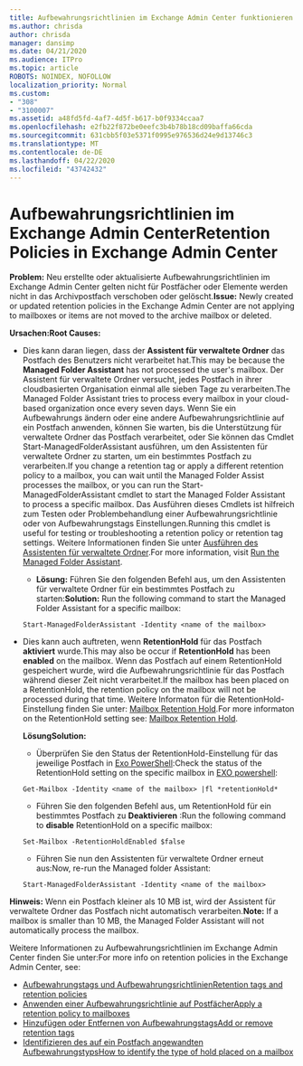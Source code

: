 ```yaml
---
title: Aufbewahrungsrichtlinien im Exchange Admin Center funktionieren nicht
ms.author: chrisda
author: chrisda
manager: dansimp
ms.date: 04/21/2020
ms.audience: ITPro
ms.topic: article
ROBOTS: NOINDEX, NOFOLLOW
localization_priority: Normal
ms.custom:
- "308"
- "3100007"
ms.assetid: a48fd5fd-4af7-4d5f-b617-b0f9334ccaa7
ms.openlocfilehash: e2fb22f872be0eefc3b4b78b18cd09baffa66cda
ms.sourcegitcommit: 631cbb5f03e5371f0995e976536d24e9d13746c3
ms.translationtype: MT
ms.contentlocale: de-DE
ms.lasthandoff: 04/22/2020
ms.locfileid: "43742432"
---
```

# <a name="retention-policies-in-exchange-admin-center"></a><span data-ttu-id="00d87-102">Aufbewahrungsrichtlinien im Exchange Admin Center</span><span class="sxs-lookup"><span data-stu-id="00d87-102">Retention Policies in Exchange Admin Center</span></span>

 <span data-ttu-id="00d87-103">**Problem:** Neu erstellte oder aktualisierte Aufbewahrungsrichtlinien im Exchange Admin Center gelten nicht für Postfächer oder Elemente werden nicht in das Archivpostfach verschoben oder gelöscht.</span><span class="sxs-lookup"><span data-stu-id="00d87-103">**Issue:** Newly created or updated retention policies in the Exchange Admin Center are not applying to mailboxes or items are not moved to the archive mailbox or deleted.</span></span> 
  
 <span data-ttu-id="00d87-104">**Ursachen:**</span><span class="sxs-lookup"><span data-stu-id="00d87-104">**Root Causes:**</span></span>
  
- <span data-ttu-id="00d87-105">Dies kann daran liegen, dass der **Assistent für verwaltete Ordner** das Postfach des Benutzers nicht verarbeitet hat.</span><span class="sxs-lookup"><span data-stu-id="00d87-105">This may be because the **Managed Folder Assistant** has not processed the user's mailbox.</span></span> <span data-ttu-id="00d87-106">Der Assistent für verwaltete Ordner versucht, jedes Postfach in ihrer cloudbasierten Organisation einmal alle sieben Tage zu verarbeiten.</span><span class="sxs-lookup"><span data-stu-id="00d87-106">The Managed Folder Assistant tries to process every mailbox in your cloud-based organization once every seven days.</span></span> <span data-ttu-id="00d87-107">Wenn Sie ein Aufbewahrungs ändern oder eine andere Aufbewahrungsrichtlinie auf ein Postfach anwenden, können Sie warten, bis die Unterstützung für verwaltete Ordner das Postfach verarbeitet, oder Sie können das Cmdlet Start-ManagedFolderAssistant ausführen, um den Assistenten für verwaltete Ordner zu starten, um ein bestimmtes Postfach zu verarbeiten.</span><span class="sxs-lookup"><span data-stu-id="00d87-107">If you change a retention tag or apply a different retention policy to a mailbox, you can wait until the Managed Folder Assist processes the mailbox, or you can run the Start-ManagedFolderAssistant cmdlet to start the Managed Folder Assistant to process a specific mailbox.</span></span> <span data-ttu-id="00d87-108">Das Ausführen dieses Cmdlets ist hilfreich zum Testen oder Problembehandlung einer Aufbewahrungsrichtlinie oder von Aufbewahrungstags Einstellungen.</span><span class="sxs-lookup"><span data-stu-id="00d87-108">Running this cmdlet is useful for testing or troubleshooting a retention policy or retention tag settings.</span></span> <span data-ttu-id="00d87-109">Weitere Informationen finden Sie unter [Ausführen des Assistenten für verwaltete Ordner](https://msdn.microsoft.com/library/gg271153%28v=exchsrvcs.149%29.aspx#managedfolderassist).</span><span class="sxs-lookup"><span data-stu-id="00d87-109">For more information, visit [Run the Managed Folder Assistant](https://msdn.microsoft.com/library/gg271153%28v=exchsrvcs.149%29.aspx#managedfolderassist).</span></span>
    
  - <span data-ttu-id="00d87-110">**Lösung:** Führen Sie den folgenden Befehl aus, um den Assistenten für verwaltete Ordner für ein bestimmtes Postfach zu starten:</span><span class="sxs-lookup"><span data-stu-id="00d87-110">**Solution:** Run the following command to start the Managed Folder Assistant for a specific mailbox:</span></span>
    
  ```
  Start-ManagedFolderAssistant -Identity <name of the mailbox>
  ```

- <span data-ttu-id="00d87-111">Dies kann auch auftreten, wenn **RetentionHold** für das Postfach **aktiviert** wurde.</span><span class="sxs-lookup"><span data-stu-id="00d87-111">This may also be occur if **RetentionHold** has been **enabled** on the mailbox.</span></span> <span data-ttu-id="00d87-112">Wenn das Postfach auf einem RetentionHold gespeichert wurde, wird die Aufbewahrungsrichtlinie für das Postfach während dieser Zeit nicht verarbeitet.</span><span class="sxs-lookup"><span data-stu-id="00d87-112">If the mailbox has been placed on a RetentionHold, the retention policy on the mailbox will not be processed during that time.</span></span> <span data-ttu-id="00d87-113">Weitere Informaton für die RetentionHold-Einstellung finden Sie unter: [Mailbox Retention Hold](https://docs.microsoft.com/exchange/security-and-compliance/messaging-records-management/mailbox-retention-hold).</span><span class="sxs-lookup"><span data-stu-id="00d87-113">For more informaton on the RetentionHold setting see: [Mailbox Retention Hold](https://docs.microsoft.com/exchange/security-and-compliance/messaging-records-management/mailbox-retention-hold).</span></span>
    
    <span data-ttu-id="00d87-114">**Lösung**</span><span class="sxs-lookup"><span data-stu-id="00d87-114">**Solution:**</span></span>
    
  - <span data-ttu-id="00d87-115">Überprüfen Sie den Status der RetentionHold-Einstellung für das jeweilige Postfach in [Exo PowerShell](https://docs.microsoft.com/powershell/exchange/exchange-online/connect-to-exchange-online-powershell/connect-to-exchange-online-powershell?view=exchange-ps):</span><span class="sxs-lookup"><span data-stu-id="00d87-115">Check the status of the RetentionHold setting on the specific mailbox in [EXO powershell](https://docs.microsoft.com/powershell/exchange/exchange-online/connect-to-exchange-online-powershell/connect-to-exchange-online-powershell?view=exchange-ps):</span></span>
    
  ```
  Get-Mailbox -Identity <name of the mailbox> |fl *retentionHold*
  ```

  - <span data-ttu-id="00d87-116">Führen Sie den folgenden Befehl aus, um RetentionHold für ein bestimmtes Postfach zu **Deaktivieren** :</span><span class="sxs-lookup"><span data-stu-id="00d87-116">Run the following command to **disable** RetentionHold on a specific mailbox:</span></span>
    
  ```
  Set-Mailbox -RetentionHoldEnabled $false
  ```

  - <span data-ttu-id="00d87-117">Führen Sie nun den Assistenten für verwaltete Ordner erneut aus:</span><span class="sxs-lookup"><span data-stu-id="00d87-117">Now, re-run the Managed folder Assistant:</span></span>
    
  ```
  Start-ManagedFolderAssistant -Identity <name of the mailbox>
  ```

 <span data-ttu-id="00d87-118">**Hinweis:** Wenn ein Postfach kleiner als 10 MB ist, wird der Assistent für verwaltete Ordner das Postfach nicht automatisch verarbeiten.</span><span class="sxs-lookup"><span data-stu-id="00d87-118">**Note:** If a mailbox is smaller than 10 MB, the Managed Folder Assistant will not automatically process the mailbox.</span></span>
 
<span data-ttu-id="00d87-119">Weitere Informationen zu Aufbewahrungsrichtlinien im Exchange Admin Center finden Sie unter:</span><span class="sxs-lookup"><span data-stu-id="00d87-119">For more info on retention policies in the Exchange Admin Center, see:</span></span>
- [<span data-ttu-id="00d87-120">Aufbewahrungstags und Aufbewahrungsrichtlinien</span><span class="sxs-lookup"><span data-stu-id="00d87-120">Retention tags and retention policies</span></span>](https://docs.microsoft.com/exchange/security-and-compliance/messaging-records-management/retention-tags-and-policies)
- [<span data-ttu-id="00d87-121">Anwenden einer Aufbewahrungsrichtlinie auf Postfächer</span><span class="sxs-lookup"><span data-stu-id="00d87-121">Apply a retention policy to mailboxes</span></span>](https://docs.microsoft.com/exchange/security-and-compliance/messaging-records-management/apply-retention-policy)
- [<span data-ttu-id="00d87-122">Hinzufügen oder Entfernen von Aufbewahrungstags</span><span class="sxs-lookup"><span data-stu-id="00d87-122">Add or remove retention tags</span></span>](https://docs.microsoft.com/exchange/security-and-compliance/messaging-records-management/add-or-remove-retention-tags)
- [<span data-ttu-id="00d87-123">Identifizieren des auf ein Postfach angewandten Aufbewahrungstyps</span><span class="sxs-lookup"><span data-stu-id="00d87-123">How to identify the type of hold placed on a mailbox</span></span>](https://docs.microsoft.com/office365/securitycompliance/identify-a-hold-on-an-exchange-online-mailbox)
